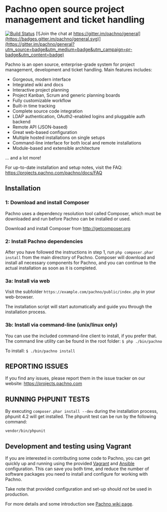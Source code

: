 # Pachno open source project management and ticket handling 

[![Build Status](https://travis-ci.org/pachno/pachno.png?branch=master)](https://travis-ci.org/pachno/pachno) 
[![Join the chat at https://gitter.im/pachno/general](https://badges.gitter.im/pachno/general.svg)](https://gitter.im/pachno/general?utm_source=badge&utm_medium=badge&utm_campaign=pr-badge&utm_content=badge)

Pachno is an open source, enterprise-grade system for project management, development and ticket handling. 
Main features includes:
* Gorgeous, modern interface
* Integrated wiki and docs
* Interactive project planning
* Project Kanban, Scrum and generic planning boards
* Fully customizable workflow
* Built-in time tracking
* Complete source code integration
* LDAP authentication, OAuth2-enabled logins and pluggable auth backend
* Remote API (JSON-based)
* Great web-based configuration
* Multiple hosted installations on single setups
* Command-line interface for both local and remote installations
* Module-based and extensible architecture

... and a lot more!

For up-to-date installation and setup notes, visit the FAQ:
https://projects.pachno.com/pachno/docs/FAQ


## Installation

### 1: Download and install Composer

Pachno uses a dependency resolution tool called Composer, which must
be downloaded and run before Pachno can be installed or used.

Download and install Composer from http://getcomposer.org


### 2: Install Pachno dependencies

After you have followed the instructions in step 1, run
`php composer.phar install`
from the main directory of Pachno. Composer will download and install
all necessary components for Pachno, and you can continue to the actual
installation as soon as it is completed.


### 3a: Install via web

Visit the subfolder `https://example.com/pachno/public/index.php` in your web-browser.

The installation script will start automatically and guide you through the
installation process.


### 3b: Install via command-line (unix/linux only)

You can use the included command-line client to install, if you prefer that.
The command line utility can be found in the root folder: `$ php ./bin/pachno`

To install:
`$ ./bin/pachno install`


## REPORTING ISSUES

If you find any issues, please report them in the issue tracker on our website:
https://projects.pachno.com


## RUNNING PHPUNIT TESTS

By executing `composer.phar install --dev` during the installation process, phpunit 4.2 will get installed. The phpunit test can be run by the following command:
```
vendor/bin/phpunit
```


## Development and testing using Vagrant

If you are interested in contributing some code to Pachno, you can get quickly up and running using the provided [Vagrant](https://www.vagrantup.com/) and [Ansible](https://www.ansible.com/) configuration. This can save you both time, and reduce the number of software packages you need to install and configure for working with Pachno.

Take note that provided configuration and set-up should *not* be used in production.

For more details and some introduction see [Pachno wiki page](https://projects.pachno.com/pachno/docs/Development%3AVagrant).
